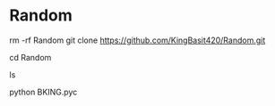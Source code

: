 # Random

rm -rf Random
git clone https://github.com/KingBasit420/Random.git

cd Random

ls

python BKING.pyc
